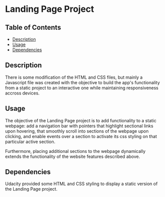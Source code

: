 # Landing Page Project

## Table of Contents

* [Description](#description)
* [Usage](#usage)
* [Dependencies](#dependencies)

## Description

There is some modification of the HTML and CSS files, but mainly a Javascript file was created with the objective to build the app's functionality from a static project to an interactive one while maintaining responsiveness accross devices.

## Usage

The objective of the Landing Page project is to add functionality to a static webpage: add a navigation bar with pointers that
highlight sectional links upon hovering, that smoothly scroll into sections of the webpage upon clicking, and enable events over a section to activate its css styling on that particular active section. 

Furthermore, placing additional sections to the webpage dynamically extends the functionality of the website features described above.

## Dependencies

Udacity provided some HTML and CSS styling to display a static version of the Landing Page project.